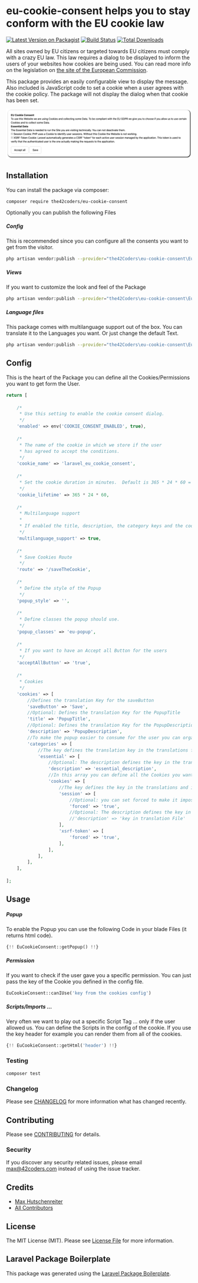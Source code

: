# eu-cookie-consent helps you to stay conform with the EU cookie law

[![Latest Version on Packagist](https://img.shields.io/packagist/v/the42coders/eu-cookie-consent.svg?style=flat-square)](https://packagist.org/packages/42coders/eu-cookie-consent)
[![Build Status](https://img.shields.io/travis/42coders/eu-cookie-consent/master.svg?style=flat-square)](https://travis-ci.org/42coders/eu-cookie-consent)
[![Total Downloads](https://img.shields.io/packagist/dt/the42coders/eu-cookie-consent.svg?style=flat-square)](https://packagist.org/packages/42coders/eu-cookie-consent)

All sites owned by EU citizens or targeted towards EU citizens must comply with a crazy EU law. This law requires a dialog to be displayed to inform the users of your websites how cookies are being used. You can read more info on the legislation on [the site of the European Commission](http://ec.europa.eu/ipg/basics/legal/cookies/index_en.htm#section_2).

This package provides an easily configurable view to display the message. Also included is JavaScript code to set a cookie when a user agrees with the cookie policy. The package will not display the dialog when that cookie has been set.

![PopupImage](./resources/img/cookie_gdpr.png)

## Installation

You can install the package via composer:

```bash
composer require the42coders/eu-cookie-consent
```

Optionally you can publish the following Files

##### Config
This is recommended since you can configure all the consents you want to get from the visitor.
``` bash
php artisan vendor:publish --provider="the42Coders\eu-cookie-consent\EuCookieConsentServiceProvider" --tag="config" 
```
##### Views
If you want to customize the look and feel of the Package
``` bash
php artisan vendor:publish --provider="the42Coders\eu-cookie-consent\EuCookieConsentServiceProvider" --tag="views" 
```
##### Language files
This package comes with multilanguage support out of the box. You can translate it to the Languages you want. Or just change the default Text.
``` bash
php artisan vendor:publish --provider="the42Coders\eu-cookie-consent\EuCookieConsentServiceProvider" --tag="lang" 
```
## Config
This is the heart of the Package you can define all the Cookies/Permissions you want to get form the User.
``` php
return [

    /*
     * Use this setting to enable the cookie consent dialog.
     */
    'enabled' => env('COOKIE_CONSENT_ENABLED', true),

    /*
     * The name of the cookie in which we store if the user
     * has agreed to accept the conditions.
     */
    'cookie_name' => 'laravel_eu_cookie_consent',

    /*
     * Set the cookie duration in minutes.  Default is 365 * 24 * 60 = 1 Year.
     */
    'cookie_lifetime' => 365 * 24 * 60,

    /*
     * Multilanguage support
     *
     * If enabled the title, description, the category keys and the cookie keys are defining the key from the translation files.
     */
    'multilanguage_support' => true,

    /*
     * Save Cookies Route
     */
    'route' => '/saveTheCookie',

    /*
     * Define the style of the Popup
     */
    'popup_style' => '',

    /*
     * Define classes the popup should use.
     */
    'popup_classes' => 'eu-popup',

    /*
     * If you want to have an Accept all Button for the users
     */
    'acceptAllButton' => 'true',

    /*
     * Cookies
     */
    'cookies' => [
        //Defines the translation Key for the saveButton
        'saveButton' => 'Save',
        //Optional: Defines the translation Key for the PopupTitle
        'title' => 'PopupTitle',
        //Optional: Defines the translation Key for the PopupDescription
        'description' => 'PopupDescription',
        //To make the popup easier to consume for the user you can organize your Cookies in categories.
        'categories' => [
            //The key defines the translation key in the translations for this category.
            'essential' => [
                //Optional: The description defines the key in the translations for the category description
                'description' => 'essential_description',
                //In this array you can define all the Cookies you want to request form the User
                'cookies' => [
                    //The key defines the key in the translations and is used to access the Cookie specific information
                    'session' => [
                        //Optional: you can set forced to make it impossible for the user to not accept this cookie.
                        'forced' => 'true',
                        //Optional: The description defines the key in the translations
                        //'description' => 'key in translation File'
                    ],
                    'xsrf-token' => [
                        'forced' => 'true',
                    ],
                ],
            ],
        ],
    ],

];
```

## Usage

##### Popup
To enable the Popup you can use the following Code in your blade Files (it returns html code).
``` php
{!! EuCookieConsent::getPopup() !!}
```
##### Permission
If you want to check if the user gave you a specific permission. You can just pass the key of the Cookie you defined in the config file.
``` php
EuCookieConsent::canIUse('key from the cookies config')
```
##### Scripts/Imports ...
Very often we want to play out a specific Script Tag ... only if the user allowed us. You can define
the Scripts in the config of the cookie. If you use the key header for example you can render them from all of the cookies.
``` php
{!! EuCookieConsent::getHtml('header') !!}
```

### Testing

``` bash
composer test
```

### Changelog

Please see [CHANGELOG](CHANGELOG.md) for more information what has changed recently.

## Contributing

Please see [CONTRIBUTING](CONTRIBUTING.md) for details.

### Security

If you discover any security related issues, please email max@42coders.com instead of using the issue tracker.

## Credits

- [Max Hutschenreiter](https://github.com/42coders)
- [All Contributors](../../contributors)

## License

The MIT License (MIT). Please see [License File](LICENSE.md) for more information.

## Laravel Package Boilerplate

This package was generated using the [Laravel Package Boilerplate](https://laravelpackageboilerplate.com).
